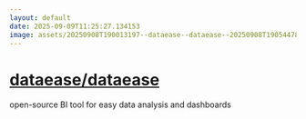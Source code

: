 ```yaml
---
layout: default
date: 2025-09-09T11:25:27.134153
image: assets/20250908T190013197--dataease--dataease--20250908T190544789--cropped.png
---
```


# [dataease/dataease](https://github.com/dataease/dataease)

open-source BI tool for easy data analysis and dashboards

